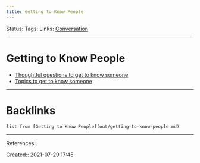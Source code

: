 ```yaml
---
title: Getting to Know People
---
```

Status: 
Tags: 
Links: [Conversation](out/conversation.md)
___
# Getting to Know People
- [Thoughtful questions to get to know someone](out/thoughtful-questions-to-get-to-know-someone.md)
- [Topics to get to know someone](out/topics-to-get-to-know-someone.md)
___
# Backlinks
```dataview
list from [Getting to Know People](out/getting-to-know-people.md)
```
___
References:

Created:: 2021-07-29 17:45
